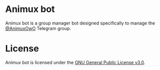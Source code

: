 Animux bot
==========

Animux bot is a group manager bot designed specifically to manage the
[@AnimuxOwO](https://t.me/AnimuxOwO) Telegram group.

License
=======

Animux bot is licensed under the [GNU General Public License v3.0](LICENSE).
